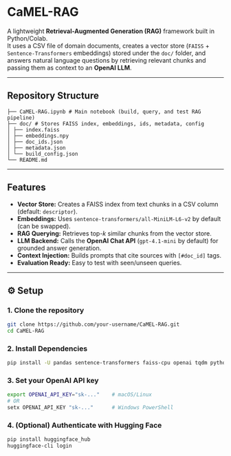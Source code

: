 # CaMEL-RAG

A lightweight **Retrieval-Augmented Generation (RAG)** framework built in Python/Colab.  
It uses a CSV file of domain documents, creates a vector store (`FAISS` + `Sentence-Transformers` embeddings) stored under the `doc/` folder, and answers natural language questions by retrieving relevant chunks and passing them as context to an **OpenAI LLM**.

---

## Repository Structure
```
├── CaMEL-RAG.ipynb # Main notebook (build, query, and test RAG pipeline)
├── doc/ # Stores FAISS index, embeddings, ids, metadata, config
│ ├── index.faiss
│ ├── embeddings.npy
│ ├── doc_ids.json
│ ├── metadata.json
│ └── build_config.json
└── README.md
```

---

##  Features
- **Vector Store:** Creates a FAISS index from text chunks in a CSV column (default: `descriptor`).
- **Embeddings:** Uses `sentence-transformers/all-MiniLM-L6-v2` by default (can be swapped).
- **RAG Querying:** Retrieves top-*k* similar chunks from the vector store.
- **LLM Backend:** Calls the **OpenAI Chat API** (`gpt-4.1-mini` by default) for grounded answer generation.
- **Context Injection:** Builds prompts that cite sources with `[#doc_id]` tags.
- **Evaluation Ready:** Easy to test with seen/unseen queries.

---

## ⚙️ Setup

### 1. Clone the repository
```bash
git clone https://github.com/your-username/CaMEL-RAG.git
cd CaMEL-RAG
```

### 2. Install Dependencies
```bash
pip install -U pandas sentence-transformers faiss-cpu openai tqdm python-dotenv
```

### 3. Set your OpenAI API key
``` bash
export OPENAI_API_KEY="sk-..."    # macOS/Linux
# OR
setx OPENAI_API_KEY "sk-..."      # Windows PowerShell
```

### 4. (Optional) Authenticate with Hugging Face

```bash
pip install huggingface_hub
huggingface-cli login
```


